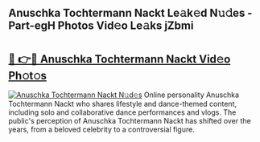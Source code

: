 ## Anuschka Tochtermann Nackt Le𝚊k𝚎d N𝚞𝚍es - Part-egH Photos Vid𝚎o Le𝚊ks jZbmi

# <h2><a href="http://fb5j6es.evod.top/?m=Anuschka+Tochtermann+Nackt">🔗 👉🔴 Anuschka Tochtermann Nackt Vid𝚎o Ph𝚘t𝚘s</a></h2>

[![Anuschka Tochtermann Nackt N𝚞d𝚎s](https://i.imgur.com/8V9OHl7.gif)](http://fb5j6es.evod.top/?m=Anuschka+Tochtermann+Nackt)
Online personality Anuschka Tochtermann Nackt who shares lifestyle and dance-themed content, including solo and collaborative dance performances and vlogs. The public's perception of Anuschka Tochtermann Nackt has shifted over the years, from a beloved celebrity to a controversial figure. 
